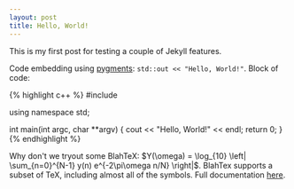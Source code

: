 ```yaml
---
layout: post
title: Hello, World!
---
```


This is my first post for testing a couple of Jekyll features.

Code embedding using [pygments](http://pygments.org/): `std::out << "Hello, World!"`. Block of code:

{% highlight c++ %}
#include <iostream>

using namespace std;

int main(int argc, char **argv) {
  cout << "Hello, World!" << endl;
  return 0;
}
{% endhighlight %}

Why don't we tryout some BlahTeX: $Y(\omega) = \log_{10} \left| \sum_{n=0}^{N-1}
y(n) e^{-2\pi\omega n/N} \right|$. BlahTex supports a subset of TeX, including
almost all of the symbols. Full documentation [here](http://gva.noekeon.org/blahtexml/blahtexml-0.9-doc.pdf).
